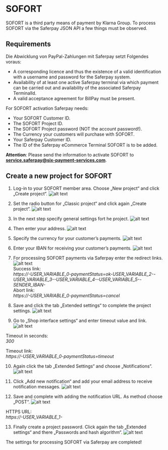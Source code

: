 # SOFORT

SOFORT is a third party means of payment by Klarna Group. To process SOFORT via the Saferpay JSON API a few things must be observed.

## <a name="sf-requirement"></a> Requirements

Die Abwicklung von PayPal-Zahlungen mit Saferpay setzt Folgendes voraus:

*	A corresponding licence and thus the existence of a valid identification with a username and password for the Saferpay system.
*	Availability of at least one active Saferpay terminal via which payment can be carried out and availability of the associated Saferpay TerminalId.
*	A valid acceptance agreement for BillPay must be present.

 For SOFORT activation Saferpay needs:
 
*	Your SOFORT Customer ID.
*	The SOFORT Project ID.
*	The SOFORT Project password (NOT the account password!).
*	The Currency your customers will purchase with SOFORT.
*	Your Saferpay Customer ID.
*	The ID of the Saferpay eCommerce Terminal SOFORT is to be added.

**Attention**: Please send the information to activate SOFORT to **service.saferpay@six-payment-services.com**.

## <a name="sf-newproject"></a> Create a new project for SOFORT

1. Log-in to your SOFORT member area. Choose „New project“ and click „Create project“.
![alt text](https://raw.githubusercontent.com/saferpay/sndbx/master/images/sofort_create_project.png "Create project")

2. Set the radio button for „Classic project“ and click again „Create project“.
![alt text](https://raw.githubusercontent.com/saferpay/sndbx/master/images/sofort_classic_project.png "Classic project")

3. In the next step specify general settings fort he project.
![alt text](https://raw.githubusercontent.com/saferpay/sndbx/master/images/sofort_general.png "General settings")

4. Then enter your address.
![alt text](https://raw.githubusercontent.com/saferpay/sndbx/master/images/sofort_address.png "Address")

5. Specify the currency for your customer’s payments.
![alt text](https://raw.githubusercontent.com/saferpay/sndbx/master/images/sofort_currency.png "Currency")

6. Enter your IBAN for receiving your customer’s payments.
![alt text](https://raw.githubusercontent.com/saferpay/sndbx/master/images/sofort_iban.png "Bank account")

7. For processiing SOFORT payments via Saferpay enter the redirect links.
![alt text](https://raw.githubusercontent.com/saferpay/sndbx/master/images/sofort_interface.png "Interface")<br /><i class="glyphicon glyphicon-hand-right"></i> Success link:  
*https://-USER_VARIABLE_0-paymentStatus=ok-USER_VARIABLE_2--USER_VARIABLE_3--USER_VARIABLE_4--USER_VARIABLE_5--SENDER_IBAN-*<br /><i class="glyphicon glyphicon-hand-right"></i> Abort link:  
*https://-USER_VARIABLE_0-paymentStatus=cancel*

8. Save and click the tab „Extended settings“ to complete the project settings.
![alt text](https://raw.githubusercontent.com/saferpay/sndbx/master/images/sofort_extended.png "Extended settings")

9. Go to „Shop interface settings“ and enter timeout value and link.
![alt text](https://raw.githubusercontent.com/saferpay/sndbx/master/images/sofort_timeout.png "Timeout")

<i class="glyphicon glyphicon-hand-right"></i> Timeout in seconds:  
*300*

<i class="glyphicon glyphicon-hand-right"></i> Timeout link:  
*https://-USER_VARIABLE_0-paymentStatus=timeout*

10. Again click the tab „Extended Settings“ and choose „Notifications“.  
![alt text](https://raw.githubusercontent.com/saferpay/sndbx/master/images/sofort_notification.png "Notifications")

11. Click „Add new notification“ and add your email address to receive notification messages.
![alt text](https://raw.githubusercontent.com/saferpay/sndbx/master/images/sofort_email.png "Email notification")

12. Save and complete with adding the notification URL. As method choose „POST“.
![alt text](https://raw.githubusercontent.com/saferpay/sndbx/master/images/sofort_noturl.png "Notification URL")

<i class="glyphicon glyphicon-hand-right"></i> HTTPS URL:  
*https://-USER_VARIABLE_1-*

13. Finally create a project password. Click again the tab „Extended settings“ and there „Passwords and hash algorithm“.
![alt text](https://raw.githubusercontent.com/saferpay/sndbx/master/images/sofort_password.png "Project password")  

The settings for processing SOFORT via Saferpay are completed!

